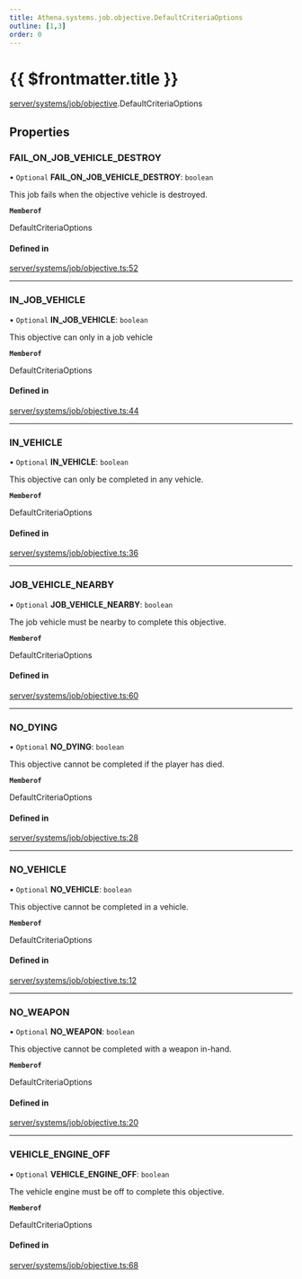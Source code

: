 ```yaml
---
title: Athena.systems.job.objective.DefaultCriteriaOptions
outline: [1,3]
order: 0
---
```


# {{ $frontmatter.title }}


[server/systems/job/objective](../modules/server_systems_job_objective.md).DefaultCriteriaOptions

## Properties

### FAIL\_ON\_JOB\_VEHICLE\_DESTROY

• `Optional` **FAIL\_ON\_JOB\_VEHICLE\_DESTROY**: `boolean`

This job fails when the objective vehicle is destroyed.

**`Memberof`**

DefaultCriteriaOptions

#### Defined in

[server/systems/job/objective.ts:52](https://github.com/Stuyk/altv-athena/blob/ae8402672/src/core/server/systems/job/objective.ts#L52)

___

### IN\_JOB\_VEHICLE

• `Optional` **IN\_JOB\_VEHICLE**: `boolean`

This objective can only in a job vehicle

**`Memberof`**

DefaultCriteriaOptions

#### Defined in

[server/systems/job/objective.ts:44](https://github.com/Stuyk/altv-athena/blob/ae8402672/src/core/server/systems/job/objective.ts#L44)

___

### IN\_VEHICLE

• `Optional` **IN\_VEHICLE**: `boolean`

This objective can only be completed in any vehicle.

**`Memberof`**

DefaultCriteriaOptions

#### Defined in

[server/systems/job/objective.ts:36](https://github.com/Stuyk/altv-athena/blob/ae8402672/src/core/server/systems/job/objective.ts#L36)

___

### JOB\_VEHICLE\_NEARBY

• `Optional` **JOB\_VEHICLE\_NEARBY**: `boolean`

The job vehicle must be nearby to complete this objective.

**`Memberof`**

DefaultCriteriaOptions

#### Defined in

[server/systems/job/objective.ts:60](https://github.com/Stuyk/altv-athena/blob/ae8402672/src/core/server/systems/job/objective.ts#L60)

___

### NO\_DYING

• `Optional` **NO\_DYING**: `boolean`

This objective cannot be completed if the player has died.

**`Memberof`**

DefaultCriteriaOptions

#### Defined in

[server/systems/job/objective.ts:28](https://github.com/Stuyk/altv-athena/blob/ae8402672/src/core/server/systems/job/objective.ts#L28)

___

### NO\_VEHICLE

• `Optional` **NO\_VEHICLE**: `boolean`

This objective cannot be completed in a vehicle.

**`Memberof`**

DefaultCriteriaOptions

#### Defined in

[server/systems/job/objective.ts:12](https://github.com/Stuyk/altv-athena/blob/ae8402672/src/core/server/systems/job/objective.ts#L12)

___

### NO\_WEAPON

• `Optional` **NO\_WEAPON**: `boolean`

This objective cannot be completed with a weapon in-hand.

**`Memberof`**

DefaultCriteriaOptions

#### Defined in

[server/systems/job/objective.ts:20](https://github.com/Stuyk/altv-athena/blob/ae8402672/src/core/server/systems/job/objective.ts#L20)

___

### VEHICLE\_ENGINE\_OFF

• `Optional` **VEHICLE\_ENGINE\_OFF**: `boolean`

The vehicle engine must be off to complete this objective.

**`Memberof`**

DefaultCriteriaOptions

#### Defined in

[server/systems/job/objective.ts:68](https://github.com/Stuyk/altv-athena/blob/ae8402672/src/core/server/systems/job/objective.ts#L68)

